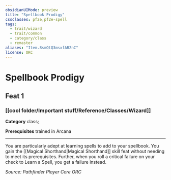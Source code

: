 ```yaml
---
obsidianUIMode: preview
title: "Spellbook Prodigy"
cssclasses: pf2e,pf2e-spell
tags:
  - trait/wizard
  - trait/common
  - category/class
  - remaster
aliases: "Item.8smQtQ3msxfABZnC"
license: ORC
---
```

# Spellbook Prodigy
## Feat 1
### [[cool folder/Important stuff/Reference/Classes/Wizard]]

**Category** class; 



**Prerequisites** trained in Arcana
* * *
You are particularly adept at learning spells to add to your spellbook. You gain the [[Magical Shorthand|Magical Shorthand]] skill feat without needing to meet its prerequisites. Further, when you roll a critical failure on your check to Learn a Spell, you get a failure instead.

*Source: Pathfinder Player Core*
*ORC*